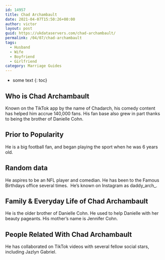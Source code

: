 ```yaml
---
id: 14957
title: Chad Archambault
date: 2021-04-07T15:50:26+00:00
author: victor
layout: post
guid: https://ukdataservers.com/chad-archambault/
permalink: /04/07/chad-archambault
tags:
  - Husband
  - Wife
  - Boyfriend
  - Girlfriend
category: Marriage Guides
---
```


* some text
{: toc}


## Who is Chad Archambault



Known on the TikTok app by the name of Chadarch, his comedy content has helped him accrue 140,000 fans. His fan base also grew in part thanks to being the brother of Danielle Cohn.

                
                
                
## Prior to Popularity



He is a big football fan, and began playing the sport when he was 6 years old.

                
                
                
## Random data



He aspires to be an NFL player and comedian. He has been to the Famous Birthdays office several times.  He&#8217;s known on Instagram as daddy_arch_.

                
                
                
## Family & Everyday Life of Chad Archambault



He is the older brother of Danielle Cohn. He used to help Danielle with her beauty pageants. His mother&#8217;s name is Jennifer Cohn.

                
                
                
## People Related With Chad Archambault



He has collaborated on TikTok videos with several fellow social stars, including Jazlyn Gabriel.

                
              
            
          
          
          